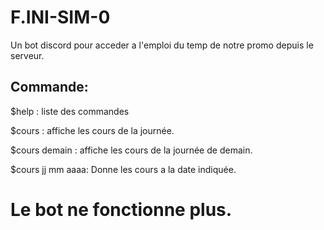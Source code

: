 # F.INI-SIM-0

Un bot discord pour acceder a l'emploi du temp de notre promo depuis le serveur.

## Commande:

$help : liste des commandes

$cours : affiche les cours de la journée. 

$cours demain : affiche les cours de la journée de demain. 

$cours jj mm aaaa: Donne les cours a la date indiquée.

# Le bot ne fonctionne plus.
